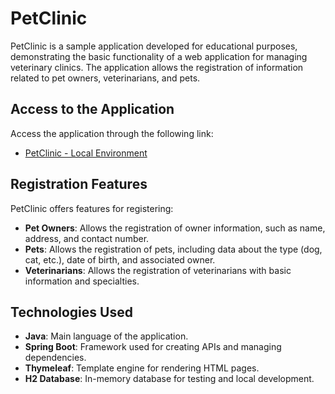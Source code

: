 # PetClinic

PetClinic is a sample application developed for educational purposes, demonstrating the basic functionality of a web application for managing veterinary clinics. The application allows the registration of information related to pet owners, veterinarians, and pets.

## Access to the Application

Access the application through the following link:

- [PetClinic - Local Environment](http://petclinic.localhost:8000)

## Registration Features

PetClinic offers features for registering:

- **Pet Owners**: Allows the registration of owner information, such as name, address, and contact number.
- **Pets**: Allows the registration of pets, including data about the type (dog, cat, etc.), date of birth, and associated owner.
- **Veterinarians**: Allows the registration of veterinarians with basic information and specialties.

## Technologies Used

- **Java**: Main language of the application.
- **Spring Boot**: Framework used for creating APIs and managing dependencies.
- **Thymeleaf**: Template engine for rendering HTML pages.
- **H2 Database**: In-memory database for testing and local development.
